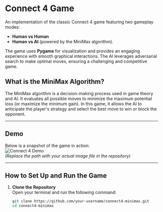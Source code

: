 # Connect 4 Game

An implementation of the classic Connect 4 game featuring two gameplay modes:  
- **Human vs Human**  
- **Human vs AI** (powered by the MiniMax algorithm).  

The game uses **Pygame** for visualization and provides an engaging experience with smooth graphical interactions. The AI leverages adversarial search to make optimal moves, ensuring a challenging and competitive game.

## What is the MiniMax Algorithm?  
The MiniMax algorithm is a decision-making process used in game theory and AI. It evaluates all possible moves to minimize the maximum potential loss (or maximize the minimum gain). In this game, it allows the AI to anticipate the player's strategy and select the best move to win or block the opponent.

---

## Demo  
Below is a snapshot of the game in action:  
![Connect 4 Demo](path/to/your/demo-image.png)  
*(Replace the path with your actual image file in the repository)*

---

## How to Set Up and Run the Game

1. **Clone the Repository**  
   Open your terminal and run the following command:  
   ```bash
   git clone https://github.com/your-username/connect4-minimax.git
   cd connect4-minimax
